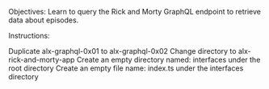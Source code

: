 Objectives: Learn to query the Rick and Morty GraphQL endpoint to retrieve data about episodes.

Instructions:

Duplicate alx-graphql-0x01 to alx-graphql-0x02
Change directory to alx-rick-and-morty-app
Create an empty directory named: interfaces under the root directory
Create an empty file name: index.ts under the interfaces directory
